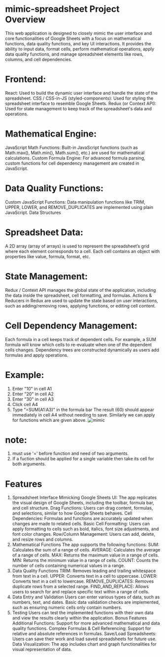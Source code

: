 # mimic-spreadsheet Project Overview
This web application is designed to closely mimic the user interface and core functionalities of Google Sheets with a focus on mathematical functions, data quality functions, and key UI interactions. It provides the ability to input data, format cells, perform mathematical operations, apply data quality functions, and manage spreadsheet elements like rows, columns, and cell dependencies.
# Frontend:

React: Used to build the dynamic user interface and handle the state of the spreadsheet.
CSS / CSS-in-JS (styled-components): Used for styling the spreadsheet interface to resemble Google Sheets.
Redux (or Context API): Used for state management to keep track of the spreadsheet's data and operations.

# Mathematical Engine:

JavaScript Math Functions: Built-in JavaScript functions (such as Math.max(), Math.min(), Math.sum(), etc.) are used for mathematical calculations.
Custom Formula Engine: For advanced formula parsing, custom functions for cell dependency management are created in JavaScript.
# Data Quality Functions:

Custom JavaScript Functions: Data manipulation functions like TRIM, UPPER, LOWER, and REMOVE_DUPLICATES are implemented using plain JavaScript.
Data Structures
# Spreadsheet Data:

A 2D array (array of arrays) is used to represent the spreadsheet’s grid where each element corresponds to a cell.
Each cell contains an object with properties like value, formula, format, etc.
# State Management:

Redux / Context API manages the global state of the application, including the data inside the spreadsheet, cell formatting, and formulas.
Actions & Reducers in Redux are used to update the state based on user interactions, such as adding/removing rows, applying functions, or editing cell content.
# Cell Dependency Management:

Each formula in a cell keeps track of dependent cells. For example, a SUM formula will know which cells to re-evaluate when one of the dependent cells changes.
Dependency trees are constructed dynamically as users add formulas and apply operations.
# Example:

1. Enter "10" in cell A1
2. Enter "20" in cell A2
3. Enter "30" in cell A3
4. Click cell A4
5. Type "=SUM(A1:A3)" in the formula bar
The result (60) should appear immediately in cell A4 without needing to save.
Similarly we can apply for functions which are given above.
![mimic](https://github.com/user-attachments/assets/0a52f1f8-a9f7-42d7-9745-f0562c760d01)

# note:

1. must use '=' before function and need of two arguments.
2. If a fuction should be applied for a single variable then take its cell for both arguments.
# Features

1. Spreadsheet Interface
Mimicking Google Sheets UI: The app replicates the visual design of Google Sheets, including the toolbar, formula bar, and cell structure.
Drag Functions: Users can drag content, formulas, and selections, similar to how Google Sheets behaves.
Cell Dependencies: Formulas and functions are accurately updated when changes are made to related cells.
Basic Cell Formatting: Users can apply formatting to cells such as bold, italics, font size adjustments, and font color changes.
Row/Column Management: Users can add, delete, and resize rows and columns.
2. Mathematical Functions
The app supports the following functions:
SUM: Calculates the sum of a range of cells.
AVERAGE: Calculates the average of a range of cells.
MAX: Returns the maximum value in a range of cells.
MIN: Returns the minimum value in a range of cells.
COUNT: Counts the number of cells containing numerical values in a range.
3. Data Quality Functions
TRIM: Removes leading and trailing whitespace from text in a cell.
UPPER: Converts text in a cell to uppercase.
LOWER: Converts text in a cell to lowercase.
REMOVE_DUPLICATES: Removes duplicate rows from a selected range.
FIND_AND_REPLACE: Allows users to search for and replace specific text within a range of cells.
4. Data Entry and Validation
Users can enter various types of data, such as numbers, text, and dates.
Basic data validation checks are implemented, such as ensuring numeric cells only contain numbers.
5. Testing
Users can test the implemented functions with their own data and view the results clearly within the application.
Bonus Features
Additional Functions: Support for more advanced mathematical and data quality functions.
Complex Formulas & Cell Referencing: Support for relative and absolute references in formulas.
Save/Load Spreadsheets: Users can save their work and load saved spreadsheets for future use.
Data Visualization: The app includes chart and graph functionalities for visual representation of data.
